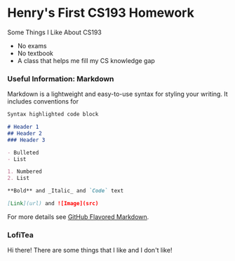# Henry's First CS193 Homework

Some Things I Like About CS193
- No exams
- No textbook
- A class that helps me fill my CS knowledge gap

### Useful Information: Markdown

Markdown is a lightweight and easy-to-use syntax for styling your writing. It includes conventions for

```markdown
Syntax highlighted code block

# Header 1
## Header 2
### Header 3

- Bulleted
- List

1. Numbered
2. List

**Bold** and _Italic_ and `Code` text

[Link](url) and ![Image](src)
```

For more details see [GitHub Flavored Markdown](https://guides.github.com/features/mastering-markdown/).

### LofiTea

Hi there!  There are some things that I like and I don't like!


